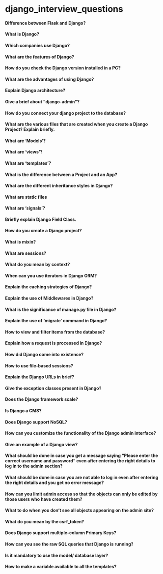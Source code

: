 # django_interview_questions
#### Difference between Flask and Django?

#### What is  Django?
#### Which companies use Django?

#### What are the features of Django?

#### How do you check the Django version installed in a PC?

#### What are the advantages of using Django?

#### Explain Django architecture? 

#### Give a brief about "django-admin"?

#### How do you connect your django project to the database?

#### What are the various files that are created when you create a Django Project? Explain briefly.

#### What are ‘Models’?

#### What are ‘views’?

#### What are ‘templates’?

#### What is the difference between a Project and an App?

#### What are the different inheritance styles in Django?

#### What are static files

#### What are ‘signals’?

#### Briefly explain Django Field Class.

####  How do you create a Django project?

#### What is mixin?

#### What are sessions?

#### What do you mean by context?

#### When can you use iterators in Django ORM?

#### Explain the caching strategies of Django?

#### Explain the use of Middlewares in Django?

#### What is the significance of manage.py file in Django?

#### Explain the use of ‘migrate’ command in Django?

#### How to view and filter items from the database?


#### Explain how a request is processed in Django?

#### How did Django come into existence?

#### How to use file-based sessions?

#### Explain the Django URLs in brief?

#### Give the exception classes present in Django?

#### Does the Django framework scale?

#### Is Django a CMS?

#### Does Django support NoSQL?

#### How can you customize the functionality of the Django admin interface?

#### Give an example of a Django view?


#### What should be done in case you get a message saying “Please enter the correct username and password” even after entering the right details to log in to the admin section?


#### What should be done in case you are not able to log in even after entering the right details and you get no error message?

####  How can you limit admin access so that the objects can only be edited by those users who have created them?

#### What to do when you don’t see all objects appearing on the admin site?

#### What do you mean by the csrf_token?

#### Does Django support multiple-column Primary Keys?

####  How can you see the raw SQL queries that Django is running?

#### Is it mandatory to use the model/ database layer?

#### How to make a variable available to all the templates?